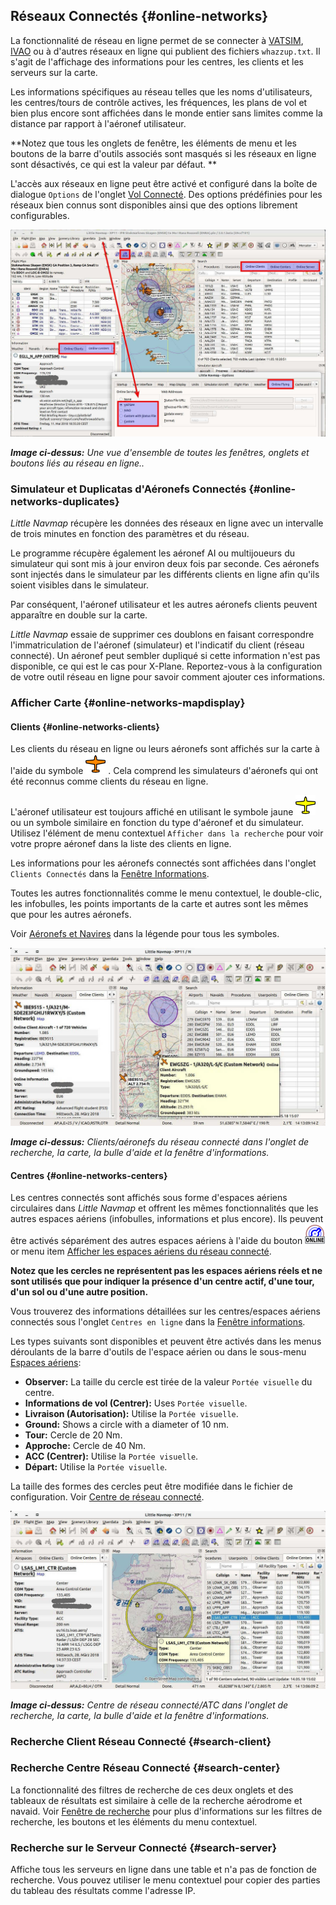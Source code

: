 ## Réseaux Connectés {#online-networks}

La fonctionnalité de réseau en ligne permet de se connecter à [VATSIM](https://www.vatsim.net), [IVAO](https://ivao.aero) ou à d'autres réseaux en ligne qui publient des fichiers `whazzup.txt`. Il s'agit de l'affichage des informations pour les centres, les clients et les serveurs sur la carte.

Les informations spécifiques au réseau telles que les noms d'utilisateurs, les centres/tours de contrôle actives, les fréquences, les plans de vol et bien plus encore sont affichées dans le monde entier sans limites comme la distance par rapport à l'aéronef utilisateur.

**Notez que tous les onglets de fenêtre, les éléments de menu et les boutons de la barre d'outils associés sont masqués si les réseaux en ligne sont désactivés, ce qui est la valeur par défaut. **

L'accès aux réseaux en ligne peut être activé et configuré dans la boîte de dialogue `Options` de l'onglet [Vol Connecté](OPTIONS.md#online-flying). Des options prédéfinies pour les réseaux bien connus sont disponibles ainsi que des options librement configurables.

![Overview of Online Network Functions](../images/online_overview.jpg "Overview of Online Network Functions")

_**Image ci-dessus:** Une vue d'ensemble de toutes les fenêtres, onglets et boutons liés au réseau en ligne.._

### Simulateur et Duplicatas d'Aéronefs Connectés {#online-networks-duplicates}

_Little Navmap_ récupère les données des réseaux en ligne avec un intervalle de trois minutes en fonction des paramètres et du réseau.

Le programme récupère également les aéronef AI ou multijoueurs du simulateur qui sont mis à jour environ deux fois par seconde. Ces aéronefs sont injectés dans le simulateur par les différents clients en ligne afin qu'ils soient visibles dans le simulateur.

Par conséquent, l'aéronef utilisateur et les autres aéronefs clients peuvent apparaître en double sur la carte.

_Little Navmap_ essaie de supprimer ces doublons en faisant correspondre l'immatriculation de l'aéronef  \(simulateur\) et l'indicatif du client \(réseau connecté\). Un aéronef peut sembler dupliqué si cette information n'est pas disponible, ce qui est le cas pour X-Plane. Reportez-vous à la configuration de votre outil réseau en ligne pour savoir comment ajouter ces informations.

### Afficher Carte {#online-networks-mapdisplay}

#### Clients {#online-networks-clients}

Les clients du réseau en ligne ou leurs aéronefs sont affichés sur la carte à l'aide du symbole ![Online in Flight](../images/icons/aircraft_online.png) . Cela comprend les simulateurs d'aéronefs qui ont été reconnus comme clients du réseau en ligne.

L'aéronef utilisateur est toujours affiché en utilisant le symbole jaune ![Small GA](../images/icons/aircraft_small_user.png)  ou un symbole similaire en fonction du type d'aéronef et du simulateur. Utilisez l'élément de menu contextuel `Afficher dans la recherche` pour voir votre propre aéronef dans la liste des clients en ligne.

Les informations pour les aéronefs connectés sont affichées dans l'onglet `Clients Connectés` dans la [Fenêtre Informations](INFO.md).

Toutes les autres fonctionnalités comme le menu contextuel, le double-clic, les infobulles, les points importants de la carte et autres sont les mêmes que pour les autres aéronefs.

Voir [Aéronefs et Navires](LEGEND.md#vehicles) dans la légende pour tous les symboles.

![Online Network Aircraft](../images/online_aircraft.jpg "Online Network Aircraft")

_**Image ci-dessus:** Clients/aéronefs du réseau connecté dans l'onglet de recherche, la carte, la bulle d'aide et la fenêtre d'informations._

#### Centres {#online-networks-centers}

Les centres connectés sont affichés sous forme d'espaces aériens circulaires dans _Little Navmap_ et offrent les mêmes fonctionnalités que les autres espaces aériens \(infobulles, informations et plus encore\). Ils peuvent être activés séparément des autres espaces aériens à l'aide du bouton ![Show Online Network Airspaces](../images/icons/airspaceonline.png "Show Online Network Airspaces") or menu item [Afficher les espaces aériens du réseau connecté](MENUS.md#show-online-airspaces).

**Notez que les cercles ne représentent pas les espaces aériens réels et ne sont utilisés que pour indiquer la présence d'un centre actif, d'une tour, d'un sol ou d'une autre position.**

Vous trouverez des informations détaillées sur les centres/espaces aériens connectés sous l'onglet `Centres en ligne` dans la [Fenêtre informations](INFO.md).

Les types suivants sont disponibles et peuvent être activés dans les menus déroulants de la barre d'outils de l'espace aérien ou dans le sous-menu [Espaces aériens](MENUS.md#airspaces):

* **Observer:** La taille du cercle est tirée de la valeur `Portée visuelle` du centre.
* **Informations de vol \(Centrer\):** Uses `Portée visuelle`.
* **Livraison \(Autorisation\):** Utilise la `Portée visuelle`.
* **Ground:** Shows a circle with a diameter of 10 nm.
* **Tour:** Cercle de 20 Nm.
* **Approche:** Cercle de 40 Nm.
* **ACC \(Centrer\):** Utilise la `Portée visuelle`.
* **Départ:** Utilise la `Portée visuelle`.

La taille des formes des cercles peut être modifiée dans le fichier de configuration. Voir [Centre de réseau connecté](CUSTOMIZE.md#customize-online-center).

![Customize Online Network Centers](../images/online_center.jpg "Online Network Center")

_**Image ci-dessus:** Centre de réseau connecté/ATC dans l'onglet de recherche, la carte, la bulle d'aide et la fenêtre d'informations._


### Recherche Client Réseau Connecté {#search-client}
### Recherche Centre Réseau Connecté {#search-center}

La fonctionnalité des filtres de recherche de ces deux onglets et des tableaux de résultats est similaire à celle de la recherche aérodrome et navaid. Voir [Fenêtre de recherche](SEARCH.md) pour plus d'informations sur les filtres de recherche, les boutons et les éléments du menu contextuel.

### Recherche sur le Serveur Connecté {#search-server}

Affiche tous les serveurs en ligne dans une table et n'a pas de fonction de recherche. Vous pouvez utiliser le menu contextuel pour copier des parties du tableau des résultats comme l'adresse IP.

